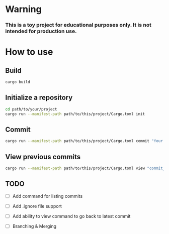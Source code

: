 # Warning
### This is a toy project for educational purposes only. It is not intended for production use.

# How to use

## Build
```bash
cargo build
```

## Initialize a repository
```bash
cd path/to/your/project
cargo run --manifest-path path/to/this/project/Cargo.toml init
```

## Commit
```bash
cargo run --manifest-path path/to/this/project/Cargo.toml commit "Your commit message"
```

## View previous commits
```bash
cargo run --manifest-path path/to/this/project/Cargo.toml view "commit_id"
```

## TODO
- [ ] Add command for listing commits
- [ ] Add .ignore file support
- [ ] Add ability to view command to go back to latest commit
- [ ] Branching & Merging

